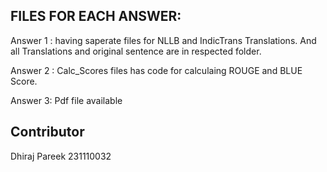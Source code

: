 


## FILES FOR EACH ANSWER:

Answer 1 :  having saperate files for NLLB and IndicTrans Translations. And all Translations and original sentence are in respected folder.

Answer 2 : Calc_Scores files has code for calculaing ROUGE and BLUE Score.

Answer 3: Pdf file available


## Contributor

Dhiraj Pareek
231110032